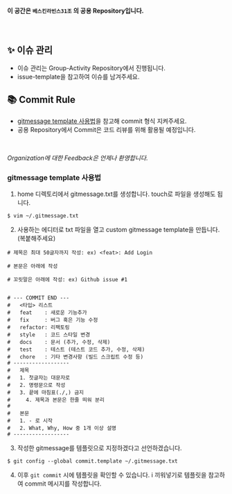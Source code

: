 #### 이 공간은 `베스킨라빈스31조` 의 공용 Repository입니다.
</br>

## ✨ 이슈 관리

- 이슈 관리는 Group-Activity Repository에서 진행됩니다.
- issue-template을 참고하여 이슈를 남겨주세요.

## 📚 Commit Rule

- [gitmessage template 사용법](#gitmessage-template-사용법)을 참고해 commit 형식 지켜주세요.
- 공용 Repository에서 Commit은 코드 리뷰를 위해 활용될 예정입니다.

</br>

*Organization에 대한 Feedback은 언제나 환영합니다.*



### gitmessage template 사용법
1. home 디렉토리에서 gitmessage.txt를 생성합니다. touch로 파일을 생성해도 됩니다.

```
$ vim ~/.gitmessage.txt
```

2. 사용하는 에디터로 txt 파일을 열고 custom gitmessage template을 만듭니다. (복붙해주세요)

```
# 제목은 최대 50글자까지 작성: ex) <feat>: Add Login

# 본문은 아래에 작성

# 꼬릿말은 아래에 작성: ex) Github issue #1


# --- COMMIT END ---
#   <타입> 리스트
#   feat    : 새로운 기능추가
#   fix     : 버그 혹은 기능 수정
#   refactor: 리팩토링
#   style   : 코드 스타일 변경
#   docs    : 문서 (추가, 수정, 삭제)
#   test    : 테스트 (테스트 코드 추가, 수정, 삭제)
#   chore   : 기타 변경사항 (빌드 스크립트 수정 등)
# ------------------
#   제목
#   1. 첫글자는 대문자로
#   2. 명령문으로 작성
#   3. 끝에 마침표(./,) 금지
#     4. 제목과 본문은 한줄 띄워 분리
#
#   본문
#   1. - 로 시작
#   2. What, Why, How 중 1개 이상 설명
# ------------------

```

3. 작성한 gitmessage를 템플릿으로 지정하겠다고 선언하겠습니다.

```
$ git config --global commit.template ~/.gitmessage.txt
```

4. 이후 `git commit` 시에 템플릿을 확인할 수 있습니다. i 끼워넣기로 템플릿을 참고하여 commit 메시지를 작성합니다.

</br>


